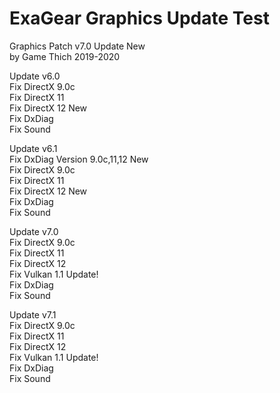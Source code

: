 # ExaGear Graphics Update Test

Graphics Patch v7.0 Update New\
by Game Thich 2019-2020

Update v6.0\
Fix DirectX 9.0c\
Fix DirectX 11\
Fix DirectX 12 New\
Fix DxDiag\
Fix Sound

Update v6.1\
Fix DxDiag Version 9.0c,11,12 New\
Fix DirectX 9.0c\
Fix DirectX 11\
Fix DirectX 12 New\
Fix DxDiag\
Fix Sound

Update v7.0\
Fix DirectX 9.0c\
Fix DirectX 11\
Fix DirectX 12\
Fix Vulkan 1.1 Update!\
Fix DxDiag\
Fix Sound

Update v7.1\
Fix DirectX 9.0c\
Fix DirectX 11\
Fix DirectX 12\
Fix Vulkan 1.1 Update!\
Fix DxDiag\
Fix Sound
